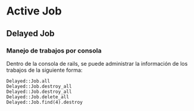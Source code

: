 # Active Job

## Delayed Job

### Manejo de trabajos por consola

Dentro de la consola de rails, se puede administrar la información de los trabajos de la siguiente forma:

```shell
Delayed::Job.all
Delayed::Job.destroy_all
Delayed::Job.destroy_all
Delayed::Job.delete_all
Delayed::Job.find(4).destroy
```
